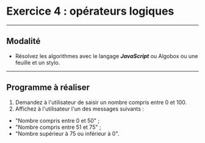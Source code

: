 # Exercice 4 : opérateurs logiques

---

## Modalité

- Résolvez les algorithmes avec le langage ***JavaScript*** ou Algobox ou une feuille et un stylo.

---

## Programme à réaliser

1. Demandez à l'utilisateur de saisir un nombre compris entre 0 et 100.
2. Affichez à l'utilisateur l'un des messages suivants : 
- "Nombre compris entre 0 et 50" ;
- "Nombre compris entre 51 et 75" ;
- "Nombre supérieur à 75 ou inférieur à 0".